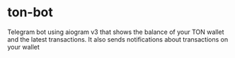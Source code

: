 # ton-bot
Telegram bot using aiogram v3 that shows the balance of your TON wallet and the latest transactions. It also sends notifications about transactions on your wallet
